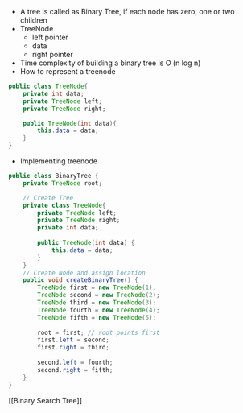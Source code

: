 - A tree is called as Binary Tree, if each node has zero, one or two children
- TreeNode
	- left pointer
	- data
	- right pointer
- Time complexity of building a binary tree is O (n log n)
- How to represent a treenode
```Java
public class TreeNode{
	private int data;
	private TreeNode left;
	private TreeNode right;

	public TreeNode(int data){
		this.data = data;
	}
}
```
- Implementing treenode
```Java
public class BinaryTree {
    private TreeNode root;

	// Create Tree
    private class TreeNode{
        private TreeNode left;
        private TreeNode right;
        private int data;
        
        public TreeNode(int data) {
            this.data = data;
        }
    }
	// Create Node and assign location
    public void createBinaryTree() {
        TreeNode first = new TreeNode(1);
        TreeNode second = new TreeNode(2);
        TreeNode third = new TreeNode(3);
        TreeNode fourth = new TreeNode(4);
        TreeNode fifth = new TreeNode(5);
        
        root = first; // root points first
        first.left = second;
        first.right = third; 
        
        second.left = fourth;
        second.right = fifth;
    }
}
```

[[Binary Search Tree]]